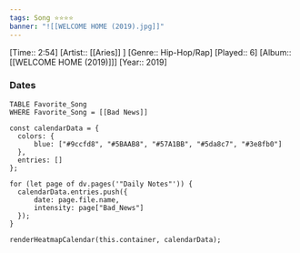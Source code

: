 ```yaml
---
tags: Song ⭐⭐⭐⭐ 
banner: "![[WELCOME HOME (2019).jpg]]"
---
```

[Time:: 2:54]
[Artist:: [[Aries]] ]
[Genre:: Hip-Hop/Rap]
[Played:: 6]
[Album:: [[WELCOME HOME (2019)]]]
[Year:: 2019]
### Dates
````dataview
TABLE Favorite_Song
WHERE Favorite_Song = [[Bad News]]
````
  ```dataviewjs
const calendarData = { 
	colors: { 
		blue: ["#9ccfd8", "#5BAAB8", "#57A1BB", "#5da8c7", "#3e8fb0"] 
	}, 
	entries: [] 
}; 

for (let page of dv.pages('"Daily Notes"')) { 
	calendarData.entries.push({ 
		date: page.file.name, 
		intensity: page["Bad_News"]
	}); 
} 

renderHeatmapCalendar(this.container, calendarData);
```
